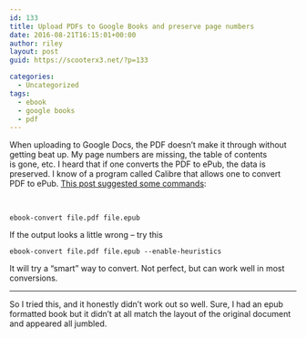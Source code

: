 ```yaml
---
id: 133
title: Upload PDFs to Google Books and preserve page numbers
date: 2016-08-21T16:15:01+00:00
author: riley
layout: post
guid: https://scooterx3.net/?p=133

categories:
  - Uncategorized
tags:
  - ebook
  - google books
  - pdf
---
```

When uploading to Google Docs, the PDF doesn&#8217;t make it through without getting beat up. My page numbers are missing, the table of contents is gone, etc. I heard that if one converts the PDF to ePub, the data is preserved. I know of a program called Calibre that allows one to convert PDF to ePub. [This post suggested some commands](http://askubuntu.com/questions/169618/is-there-a-way-to-convert-a-pdf-file-to-epub-format-without-using-calibre):

&nbsp;

    ebook-convert file.pdf file.epub

If the output looks a little wrong &#8211; try this

    ebook-convert file.pdf file.epub --enable-heuristics
    

It will try a &#8220;smart&#8221; way to convert. Not perfect, but can work well in most conversions.

* * *

So I tried this, and it honestly didn&#8217;t work out so well. Sure, I had an epub formatted book but it didn&#8217;t at all match the layout of the original document and appeared all jumbled.